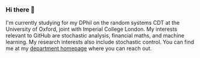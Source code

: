 ### Hi there 👋

I'm currently studying for my DPhil on the random systems CDT at the University of Oxford, joint with Imperial College London. My interests relevant to GitHub are stochastic analysis, financial maths, and machine learning. My research interests also include stochastic control. You can find me at my [department homepage](https://www.maths.ox.ac.uk/people/adam.c.jones) where you can reach out.
